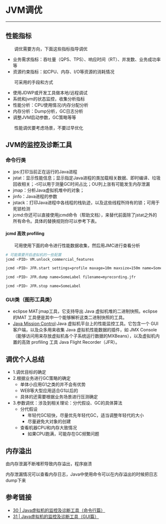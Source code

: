 # JVM调优
***
## 性能指标
&ensp;&ensp;&ensp;&ensp;调优需要方向，下面这些指标指导调优

- 业务需求指标：吞吐量（QPS、TPS）、响应时间（RT）、并发数、业务成功率等
- 资源约束指标：如CPU、内存、I/O等资源的消耗情况

&ensp;&ensp;&ensp;&ensp;可采用的手段和方式

- 使用JDWP或开发工具做本地/远程调试
- 系统和jvm的状态监控，收集分析指标
- 性能分析：CPU使用情况/内存分配分析
- 内存分析：Dump分析，GC日志分析
- 调整JVM启动参数，GC策略等等

&ensp;&ensp;&ensp;&ensp;性能调优要考虑场景，不要过早优化

## JVM的监控及诊断工具
### 命令行类

- jps:打印当前正在运行的Java进程
- jstat：显示性能信息；显示指定Java进程的类加载相关数据、即时编译、垃圾回收相关；-t可以用于测量GC时间占比；OU列上涨有可能发生内存泄漏
- jmap：分析Java虚拟机堆中的对象；
- jinfo：Java进程的参数
- jstack：打印Java进程中各线程的栈轨迹，以及这些线程所持有的锁；可用于死锁检测
- jcmd:你还可以直接使用jcmd命令（帮助文档），来替代前面除了jstat之外的所有命令。具体的替换规则你可以参考下表。

#### jcmd 高效 profiling
&ensp;&ensp;&ensp;&ensp;可用使用下面的命令进行性能数据收集，然后用JMC进行查看分析

```sh
# 可能需要开启虚拟机的一些配置
jcmd <PID> VM.unlock_commercial_features

jcmd <PID> JFR.start settings=profile maxage=10m maxsize=150m name=SomeLabel

jcmd <PID> JFR.dump name=SomeLabel filename=myrecording.jfr

jcmd <PID> JFR.stop name=SomeLabel
```


### GUI类（图形工具类）

- eclipse MAT:jmap工具，它支持导出 Java 虚拟机堆的二进制快照。eclipse 的MAT 工具便是其中一个能够解析这类二进制快照的工具。
- [Java Mission Control](http://jdk.java.net/jmc/):Java 虚拟机平台上的性能监控工具。它包含一个 GUI 客户端，以及众多用来收集 Java 虚拟机性能数据的插件，如 JMX Console（能够访问用来存放虚拟机各个子系统运行数据的MXBeans），以及虚拟机内置的高效 profiling 工具 Java Flight Recorder（JFR）。

## 调优个人总结
- 1.调优目标的确定
- 2.根据业务进行GC策略的确定
  - 单体小应用G1之类的并不会有优势
  - WEB等大型应用适合G1以后的
  - 具体的还需要根据业务场景进行压测确定
- 3.参数调优：涉及到相关理论：分代假设、GC的具体算法
  - 分代假设
    - 年轻代GC较快，尽量优先年轻代GC，适当调整年轻代的大小
    - 尽量避免大对象的创建
  - 查看机器CPU和内存大致情况
    - 如果CPU跑满，可能存在GC频繁问题

## 内存溢出
由内存泄漏不断堆积导致内存溢出，程序崩溃

内存泄漏情况可以查看内存日志，Java中使用命令可以在内存溢出的时候把日志dump下来

## 参考链接

- [30 | Java虚拟机的监控及诊断工具（命令行篇）](https://time.geekbang.org/column/article/40520)
- [31 | Java虚拟机的监控及诊断工具（GUI篇）](https://time.geekbang.org/column/article/40821)